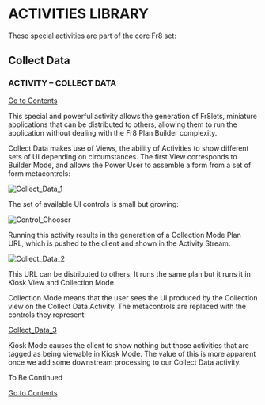 # ACTIVITIES LIBRARY

These special activities are part of the core Fr8 set:

## Collect Data

### ACTIVITY – COLLECT DATA
[Go to Contents](https://github.com/Fr8org/Fr8Core/blob/master/Docs/Home.md) 

This special and powerful activity allows the generation of Fr8lets, miniature applications that can be distributed to others, allowing them to run the application without dealing with the Fr8 Plan Builder complexity.

Collect Data makes use of Views, the ability of Activities to show different sets of UI depending on circumstances. The first View corresponds to Builder Mode, and allows the Power User to assemble a form from a set of form metacontrols:

![Collect_Data_1](https://github.com/Fr8org/Fr8Core/blob/master/Docs/img/ActivitiesLibrary_CollectData_1.png)

The set of available UI controls is small but growing:

![Control_Chooser](https://github.com/Fr8org/Fr8Core/blob/master/Docs/img/ActivitiesLibrary_Control_Chooser.png)

Running this activity results in the generation of a Collection Mode Plan URL, which is pushed to the client and shown in the Activity Stream:

![Collect_Data_2](https://github.com/Fr8org/Fr8Core/blob/master/Docs/img/ActivitiesLibrary_CollectData_2.png)

This URL can be distributed to others. It runs the same plan but it runs it in Kiosk View and Collection Mode.

Collection Mode means that the user sees the UI produced by the Collection view on the Collect Data Activity. The metacontrols are replaced with the controls they represent:

[Collect_Data_3](https://github.com/Fr8org/Fr8Core/blob/master/Docs/img/ActivitiesLibrary_CollectData_2.png)

Kiosk Mode causes the client to show nothing but those activities that are tagged as being viewable in Kiosk Mode. The value of this is more apparent once we add some downstream processing to our Collect Data activity.

To Be Continued

[Go to Contents](https://github.com/Fr8org/Fr8Core/blob/master/Docs/Home.md) 
